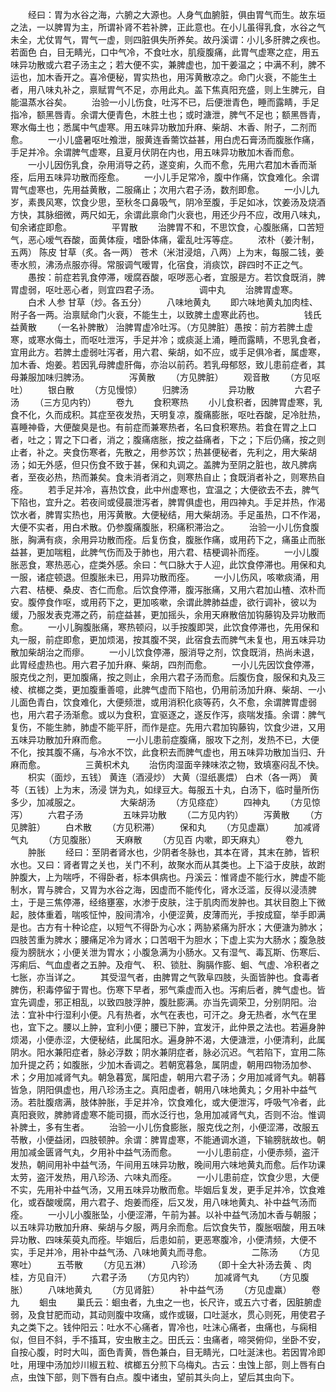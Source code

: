 <!-- { "loadSidebar": true } -->
　　经曰：胃为水谷之海，六腑之大源也。人身气血腑脏，俱由胃气而生。故东垣之法，一以脾胃为主，所谓补肾不若补脾，正此意也。在小儿虽得乳食，水谷之气未全，尤仗胃气，胃气一虚，则四脏俱失所养矣。故丹溪谓：小儿多肝脾之疾也。若面色 白，目无睛光，口中气冷，不食吐水，肌瘦腹痛，此胃气虚寒之症，用五味异功散或六君子汤主之；若大便不实，兼脾虚也，加干姜温之；中满不利，脾不运也，加木香开之。喜冷便秘，胃实热也，用泻黄散凉之。命门火衰，不能生土者，用八味丸补之，禀赋胃气不足，亦用此丸。盖下焦真阳充盛，则上生脾元，自能温蒸水谷矣。
　　治验一小儿伤食，吐泻不已，后便泄青色，睡而露睛，手足指冷，额黑唇青。余谓大便青色，木胜土也；或时溏泄，脾气不足也；额黑唇青，寒水侮土也；悉属中气虚寒。用五味异功散加升麻、柴胡、木香、附子，二剂而愈。
　　一小儿盛暑呕吐飧泄，服黄连香薷饮益甚，用白虎石膏汤而腹胀作痛，手足并冷。余谓脾气虚寒，且夏月伏阴在内也，用五味异功散加木香而愈。
　　一小儿因伤乳食，杂用消导之药，遂变痢，久而不愈，先用六君加木香而渐痊，后用五味异功散而痊愈。
　　一小儿手足常冷，腹中作痛，饮食难化。余谓胃气虚寒也，先用益黄散，二服痛止；次用六君子汤，数剂即愈。
　　一小儿九岁，素畏风寒，饮食少思，至秋冬口鼻吸气，阴冷至腹，手足如冰，饮姜汤及烧酒方快，其脉细微，两尺如无，余谓此禀命门火衰也，用还少丹不应，改用八味丸，旬余诸症即愈。
　　
　　平胃散
　　治脾胃不和，不思饮食，心腹胀痛，口苦短气，恶心嗳气吞酸，面黄体瘦，嗜卧体痛，霍乱吐泻等症。
　　浓朴（姜汁制，五两） 陈皮 甘草（炙。各一两） 苍术（米泔浸焙，八两）上为末，每服二钱，姜枣水煎，沸汤点服亦得。常服调气暧胃，化宿食，消痰饮，辟四时不正之气。
　　愚按：前症若乳食停滞，嗳腐吞酸，呕哕恶心者，宜服是方。若饮食既消，脾胃虚弱，呕吐恶心者，则宜四君子汤。
　　
　　调中丸
　　治脾胃虚寒。
　　白术 人参 甘草（炒。各五分）
　　八味地黄丸
　　即六味地黄丸加肉桂、附子各一两。治禀赋命门火衰，不能生土，以致脾土虚寒此药也。
　　
　　钱氏益黄散
　　（一名补脾散） 治脾胃虚冷吐泻。（方见脾脏）愚按：前方若脾土虚寒，或寒水侮土，而呕吐泄泻，手足并冷；或痰涎上涌，睡而露睛，不思乳食者，宜用此方。若脾土虚弱吐泻者，用六君、柴胡，如不应，或手足俱冷者，属虚寒，加木香、炮姜。若因乳母脾虚肝侮，亦治以前药。若乳母郁怒，致儿患前症者，其母兼服加味归脾汤。
　　
　　泻黄散
　　（方见脾脏）
　　观音散
　　（方见呕吐）
　　银白散
　　（方见慢惊）
　　归脾汤
　　
　　异功散
　　
　　六君子汤
　　（三方见内钓）
　　卷九
　　食积寒热
　　小儿食积者，因脾胃虚寒，乳食不化，久而成积。其症至夜发热，天明复凉，腹痛膨胀，呕吐吞酸，足冷肚热，喜睡神昏，大便酸臭是也。有前症而兼寒热者，名曰食积寒热。若食在胃之上口者，吐之；胃之下口者，消之；腹痛痞胀，按之益痛者，下之；下后仍痛，按之则止者，补之。夹食伤寒者，先散之，用参苏饮；热甚便秘者，先利之，用大柴胡汤；如无外感，但只伤食不致于甚，保和丸调之。盖脾为至阴之脏也，故凡脾病者，至夜必热，热而兼矣。食未消者消之，则寒热自止；食既消者补之，则寒热自痊。
　　若手足并冷，喜热饮食，此中州虚寒也，宜温之；大便欲去不去，脾气下陷也，宜升之。若夜间或侵晨泄泻者，脾胃俱虚也，用四神丸。手足并热，作渴饮水者，脾胃实热也，用泻黄散。大便秘结，用大柴胡汤。手足虽热，口不作渴，大便不实者，用白术散。仍参腹痛腹胀，积痛积滞治之。
　　治验一小儿伤食腹胀，胸满有痰，余用异功散而痊。后复伤食，腹胀作痛，或用药下之，痛虽止而胀益甚，更加喘粗，此脾气伤而及于肺也，用六君、桔梗调补而痊。
　　一小儿腹胀恶食，寒热恶心，症类外感。余曰：气口脉大于人迎，此饮食停滞也。用保和丸一服，诸症顿退。但腹胀未已，用异功散而痊。
　　一小儿伤风，咳嗽痰涌，用六君、桔梗、桑皮、杏仁而愈。后饮食停滞，腹泻胀痛，又用六君加山楂、浓朴而安。腹停食作呕，或用药下之，更加咳嗽，余谓此脾肺益虚，欲行调补，彼以为缓，乃服发表克滞之药，前症益甚，更加摇头，余用天麻散倍加钩藤钩及异功散而愈。
　　一小儿胸腹胀痛，寒热顿闷，以手按腹即哭，此饮食停滞也，先用保和丸一服，前症即愈，更加烦渴，按其腹不哭，此宿食去而脾气未复也，用五味异功散加柴胡治之而瘳。
　　一小儿饮食停滞，服消导之剂，饮食既消，热尚未退，此胃经虚热也。用六君子加升麻、柴胡，四剂而愈。
　　一小儿先因饮食停滞，服克伐之剂，更加腹痛，按之则止，余用六君子汤而愈。后腹伤食，服保和丸及三棱、槟榔之类，更加腹重善噫，此脾气虚而下陷也，仍用前汤加升麻、柴胡、一小儿面色青白，饮食难化，大便频泄，或用消积化痰等药，久不愈，余谓脾胃虚弱也，用六君子汤渐愈。或以为食积，宜驱逐之，遂反作泻，痰喘发搐。余谓：脾气复伤，不能生肺，肺虚不能平肝，而作是症。先用六君加钩藤钩，饮食少进，又用五味异功散加升麻而愈。
　　一小儿患前症腹痛，服攻下之剂，发热不已，大便不化，按其腹不痛，与冷水不饮，此食积去而脾气虚也，用五味异功散加当归、升麻而愈。
　　
　　三黄枳术丸
　　治伤肉湿面辛辣味浓之物，致填塞闷乱不快。
　　枳实（面炒，五钱） 黄连（酒浸炒） 大黄（湿纸裹煨） 白术（各一两） 黄芩（五钱）上为末，汤浸 饼为丸，如绿豆大。每服五十丸，白汤下，临时量所伤多少，加减服之。
　　
　　大柴胡汤
　　（方见痉症）
　　四神丸
　　（方见惊泻）
　　六君子汤
　　
　　五味异功散
　　（二方见内钓）
　　泻黄散
　　（方见脾脏）
　　白术散
　　（方见积滞）
　　保和丸
　　（方见虚羸）
　　加减肾气丸
　　（方见腹胀）
　　天麻散
　　（方见百 内嗽，即天麻丸）
　　卷九
　　肿胀
　　经曰：至阴者肾水也，少阴者冬脉也，其本在肾，其末在肺，皆积水也。又曰：肾者胃之关也，关门不利，故聚水而从其类也。上下溢于皮肤，故跗肿腹大，上为喘呼，不得卧者，标本俱病也。丹溪云：惟肾虚不能行水，脾虚不能制水，胃与脾合，又胃为水谷之海，因虚而不能传化，肾水泛滥，反得以浸渍脾土，于是三焦停滞，经络壅塞，水渗于皮肤，注于肌肉而发肿也。其状目胞上下微起，肢体重着，喘咳怔忡，股间清冷，小便涩黄，皮薄而光，手按成窟，举手即满是也。古方有十种论症，以短气不得卧为心水；两胁紧痛为肝水；大便溏为肺水；四肢苦重为脾水；腰痛足冷为肾水；口苦咽干为胆水；下虚上实为大肠水；腹急肢瘦为膀胱水；小便关泄为胃水；小腹急满为小肠水。又有湿气、毒瓦斯、伤寒后、泻痢后、气血虚者之五肿。及疳气、 积、锁肚、胸膈作膨、蛔、气虚、冷积者之七胀，亦当详之。
　　其受湿气者，由脾胃之气敦阜四肢，头面皆肿也。食毒者脾伤，积毒停留于胃也。伤寒下早者，邪气乘虚而入也。泻痢后者，脾气虚也。皆宜先调虚，邪正相乱，以致四肢浮肿，腹肚膨满。亦当先调荣卫，分别阴阳。治法：宜补中行湿利小便。凡有热者，水气在表也，可汗之。身无热者，水气在里也，宜下之。腰以上肿，宜利小便；腰已下肿，宜发汗，此仲景之法也。若遍身肿烦渴，小便赤涩，大便秘结，此属阳水。遍身肿不渴，大便溏泄，小便清利，此属阴水。阳水兼阳症者，脉必浮数；阴水兼阴症者，脉必沉迟。气若陷下，宜用二陈加升提之药；如腹胀，少加木香调之。若朝宽暮急，属阴虚，朝用四物汤加参、术；夕用加减肾气丸。朝急暮宽，属阳虚，朝用六君子汤；夕用加减肾气丸。朝暮皆急，阴阳俱虚也，用八珍汤主之。真阳虚者，朝用八味地黄丸；夕用补中益气汤。若肚腹痞满，肢体肿胀，手足并冷，饮食难化，或大便泄泻，呼吸气冷者，此真阳衰败，脾肺肾虚寒不能司摄，而水泛行也，急用加减肾气丸，否则不治。惟调补脾土，多有生者。
　　治验一小儿伤食膨胀，服克伐之剂，小便涩滞，改服五苓散，小便益闭，四肢顿肿。余谓：脾胃虚寒，不能通调水道，下输膀胱故也。朝用加减金匮肾气丸，夕用补中益气汤而愈。
　　一小儿患前症，小便赤频，盗汗发热，朝间用补中益气汤，午间用五味异功散，晚间用六味地黄丸而愈。后作功课太劳，盗汗发热，用八珍汤、六味丸而痊。
　　一小儿患前症，饮食少思，大便不实，先用补中益气汤，又用五味异功散而愈。毕姻后复发，更手足并冷，饮食难化，或吞酸嗳腐，用六君子、炮姜而痊，后又发，用八味地黄丸、补中益气汤而痊。
　　一小儿小腹胀坠，小便涩滞，午前为甚。以补中益气汤加木香与朝服；以五味异功散加升麻、柴胡与夕服，两月余而愈。后饮食失节，腹胀咽酸，用五味异功散、四味茱萸丸而痊。毕姻后，后患如前，更恶寒腹冷，小便清频，大便不实，手足并冷，用补中益气汤、八味地黄丸而寻愈。
　　
　　二陈汤
　　（方见寒吐）
　　五苓散
　　（方见五淋）
　　八珍汤
　　（即十全大补汤去黄 、肉桂，方见自汗）
　　六君子汤
　　（方见内钓）
　　加减肾气丸
　　（方见腹胀）
　　八味地黄丸
　　（方见肾脏）
　　补中益气汤
　　（方见虚羸）
　　卷九
　　蛔虫
　　巢氏云：蛔虫者，九虫之一也，长尺许，或五六寸者，因脏腑虚弱，及食甘肥而动，其动则腹中攻痛，或作或辍，口吐涎水，贯心则死，用使君子丸之类下之。钱仲阳云：吐水不心痛者，胃冷也，吐沫心痛者，虫痛也，与痫相似，但目不斜，手不搐耳，安虫散主之。田氏云：虫痛者，啼哭俯仰，坐卧不安，自按心腹，时时大叫，面色青黄，唇色兼白，目无睛光，口吐涎沫也。若因胃冷即吐，用理中汤加炒川椒五粒、槟榔五分煎下乌梅丸。古云：虫蚀上部，则上唇有白点，虫蚀下部，则下唇有白点。腹中诸虫，望前其头向上，望后其虫向下。
